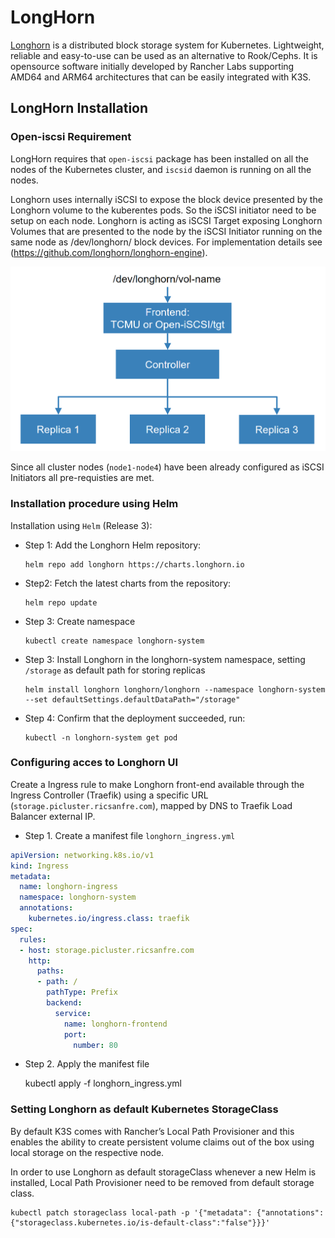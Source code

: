 # LongHorn

[Longhorn](https://longhorn.io/) is a distributed block storage system for Kubernetes. Lightweight, reliable and easy-to-use can be used as an alternative to Rook/Cephs. It is opensource software initially developed by Rancher Labs supporting AMD64 and ARM64 architectures that can be easily integrated with K3S.


## LongHorn Installation


### Open-iscsi Requirement

LongHorn requires that `open-iscsi` package has been installed on all the nodes of the Kubernetes cluster, and `iscsid` daemon is running on all the nodes.

Longhorn uses internally iSCSI to expose the block device presented by the Longhorn volume to the kuberentes pods. So the iSCSI initiator need to be setup on each node. Longhorn is acting as iSCSI Target exposing Longhorn Volumes that are presented to the node by the iSCSI Initiator running on the same node as /dev/longhorn/ block devices. For implementation details see (https://github.com/longhorn/longhorn-engine).


![longhorn](https://github.com/longhorn/longhorn-engine/raw/master/overview.png)

Since all cluster nodes (`node1-node4`) have been already configured as iSCSI Initiators all pre-requisties are met.


### Installation procedure using Helm

Installation using `Helm` (Release 3):

- Step 1: Add the Longhorn Helm repository:
    ```
    helm repo add longhorn https://charts.longhorn.io
    ```
- Step2: Fetch the latest charts from the repository:
    ```
    helm repo update
    ```
- Step 3: Create namespace
    ```
    kubectl create namespace longhorn-system
    ```
- Step 3: Install Longhorn in the longhorn-system namespace, setting `/storage` as default path for storing replicas
    ```
    helm install longhorn longhorn/longhorn --namespace longhorn-system --set defaultSettings.defaultDataPath="/storage"
    ```
- Step 4: Confirm that the deployment succeeded, run:
    ```
    kubectl -n longhorn-system get pod
    ```

### Configuring acces to Longhorn UI

Create a Ingress rule to make Longhorn front-end available through the Ingress Controller (Traefik) using a specific URL (`storage.picluster.ricsanfre.com`), mapped by DNS to Traefik Load Balancer external IP.

- Step 1. Create a manifest file `longhorn_ingress.yml`

```yml
apiVersion: networking.k8s.io/v1
kind: Ingress
metadata:
  name: longhorn-ingress
  namespace: longhorn-system
  annotations:
    kubernetes.io/ingress.class: traefik
spec:
  rules:
  - host: storage.picluster.ricsanfre.com
    http:
      paths:
      - path: /
        pathType: Prefix
        backend:
          service:
            name: longhorn-frontend
            port:
              number: 80
```

- Step 2. Apply the manifest file

    kubectl apply -f longhorn_ingress.yml

### Setting Longhorn as default Kubernetes StorageClass

By default K3S comes with Rancher’s Local Path Provisioner and this enables the ability to create persistent volume claims out of the box using local storage on the respective node.

In order to use Longhorn as default storageClass whenever a new Helm is installed, Local Path Provisioner need to be removed from default storage class.

```
kubectl patch storageclass local-path -p '{"metadata": {"annotations":{"storageclass.kubernetes.io/is-default-class":"false"}}}'
```